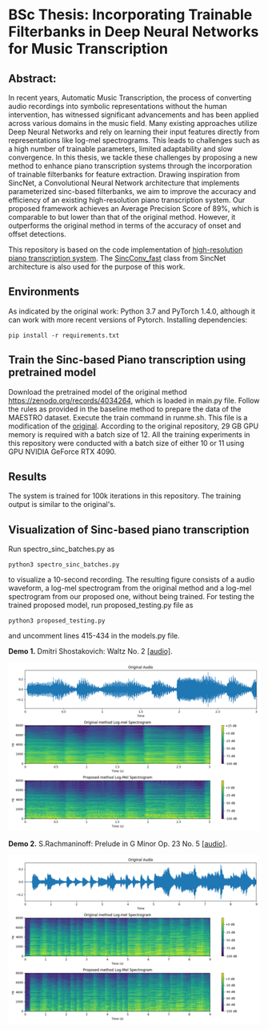 # BSc Thesis: Incorporating Trainable Filterbanks in Deep Neural Networks for Music Transcription



## Abstract: 
In recent years, Automatic Music Transcription, the process of converting audio
recordings into symbolic representations without the human intervention, has witnessed
significant advancements and has been applied across various domains in the music
field. Many existing approaches utilize Deep Neural Networks and rely on learning their
input features directly from representations like log-mel spectrograms. This leads to
challenges such as a high number of trainable parameters, limited adaptability and slow
convergence. In this thesis, we tackle these challenges by proposing a new method to
enhance piano transcription systems through the incorporation of trainable filterbanks for
feature extraction. Drawing inspiration from SincNet, a Convolutional Neural Network
architecture that implements parameterized sinc-based filterbanks, we aim to improve
the accuracy and efficiency of an existing high-resolution piano transcription system. Our
proposed framework achieves an Average Precision Score of 89%, which is comparable
to but lower than that of the original method. However, it outperforms the original method
in terms of the accuracy of onset and offset detections.

This repository is based on the code implementation of [high-resolution piano transcription system](https://github.com/bytedance/piano_transcription).
The [SincConv_fast](https://github.com/mravanelli/SincNet/blob/master/dnn_models.py) class from SincNet architecture is also used for the purpose of this work.

## Environments
As indicated by the original work: Python 3.7 and PyTorch 1.4.0, although it can work with more recent versions of Pytorch.
Installing dependencies:
```
pip install -r requirements.txt
```

## Train the Sinc-based Piano transcription using pretrained model
Download the pretrained model of the original method https://zenodo.org/records/4034264, which is loaded in main.py file.
Follow the rules as provided in the baseline method to prepare the data of the MAESTRO dataset.
Execute the train command in runme.sh. This file is a modification of the [original](https://github.com/bytedance/piano_transcription/blob/master/runme.sh).
According to the original repository, 29 GB GPU memory is required with a batch size of 12. All the training experiments in this repository were conducted with a batch size of either 10 or 11 using GPU NVIDIA GeForce RTX
4090.

## Results
The system is trained for 100k iterations in this repository. The training output is similar to the original's.

## Visualization of Sinc-based piano transcription

Run spectro_sinc_batches.py as 
``` 
python3 spectro_sinc_batches.py
```
to visualize a 10-second recording. The resulting figure consists of a audio waveform, a log-mel spectrogram from the original method and a log-mel spectrogram from our proposed one, without being trained. For testing the trained proposed model, run proposed_testing.py file as 
```
python3 proposed_testing.py
```
and uncomment lines 415-434 in the models.py file.

**Demo 1.**  Dmitri Shostakovich: Waltz No. 2 [[audio]](resources/waltz.mp3).

<img src="resources/proposed.png">

**Demo 2.**  S.Rachmaninoff: Prelude in G Minor Op. 23 No. 5 [[audio]](resources/rach_cut.mp3).

<img src="resources/proposed_rach.png">
